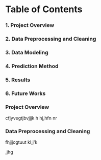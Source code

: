 # Table of Contents

### 1. Project Overview
### 2. Data Preprocessing and Cleaning
### 3. Data Modeling
### 4. Prediction Method
### 5. Results
### 6. Future Works
































### Project Overview

cfjyvegtjbvjjjk
h
hj,hfn nr


### Data Preprocessing and Cleaning
fhjjjcgtuut
kl;j'k

,jhg
